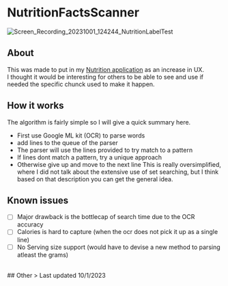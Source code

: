 # NutritionFactsScanner
![Screen_Recording_20231001_124244_NutritionLabelTest](https://github.com/EthanNgit/NutritionFactsScanner/assets/105979510/a0e7c70d-64d0-4c51-9066-c6e055c6344b)
## About
This was made to put in my [Nutrition application]((https://github.com/EthanNgit/NutritionProject)https://github.com/EthanNgit/NutritionProject) as an increase in UX. </br>
I thought it would be interesting for others to be able to see and use if needed the specific chunck used to make it happen. </br>
## How it works
The algorithm is fairly simple so I will give a quick summary here.
- First use Google ML kit (OCR) to parse words
- add lines to the queue of the parser
- The parser will use the lines provided to try match to a pattern
- If lines dont match a pattern, try a unique approach
- Otherwise give up and move to the next line
This is really oversimplified, where I did not talk about the extensive use of set searching, but I think based on that description you can get the general idea.</br>
## Known issues
- [ ] Major drawback is the bottlecap of search time due to the OCR accuracy
- [ ] Calories is hard to capture (when the ocr does not pick it up as a single line)
- [ ] No Serving size support (would have to devise a new method to parsing atleast the grams)
</br>
## Other
> Last updated 10/1/2023
